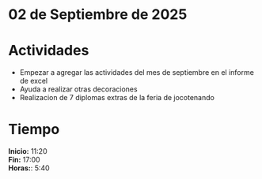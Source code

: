 #  02 de Septiembre de 2025

# Actividades

- Empezar a agregar las actividades del mes de septiembre en el informe de excel
- Ayuda a realizar otras decoraciones 
- Realizacion de 7 diplomas extras de la feria de jocotenando

# Tiempo

**Inicio:** 11:20  
**Fin:** 17:00  
**Horas:**: 5:40   
